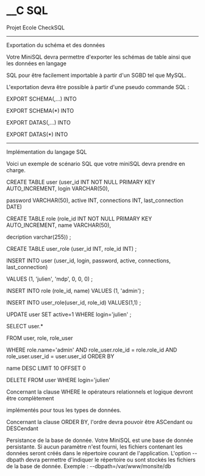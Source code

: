 __C SQL
===

Projet Ecole CheckSQL

-----------------------------------------------------------------------------------------------------------------


Exportation du schéma et des données

Votre MiniSQL devra permettre d'exporter les schémas de table ainsi que les données en langage

SQL pour être facilement importable à partir d'un SGBD tel que MySQL.

L'exportation devra être possible à partir d'une pseudo commande SQL :

EXPORT SCHEMA(<tablename>,<tablename>...) INTO <filename>

EXPORT SCHEMA(*) INTO <filename>

EXPORT DATAS(<tablename>,<tablename>...) INTO <filename>

EXPORT DATAS(*) INTO <filename>

-----------------------------------------------------------------------------------------------------------------


Implémentation du langage SQL

Voici un exemple de scénario SQL que votre miniSQL devra prendre en charge.

CREATE TABLE user (user_id INT NOT NULL PRIMARY KEY AUTO_INCREMENT, login VARCHAR(50),

password VARCHAR(50), active INT, connections INT, last_connection DATE) 

CREATE TABLE role (role_id INT NOT NULL PRIMARY KEY AUTO_INCREMENT, name VARCHAR(50),

decription varchar(255)) ;

CREATE TABLE user_role (user_id INT, role_id INT) ; 

INSERT INTO user (user_id, login, password, active, connections, last_connection) 

VALUES (1, 'julien', 'mdp', 0, 0, 0) ;

INSERT INTO role (role_id, name) VALUES (1, 'admin') ;

INSERT INTO user_role(user_id, role_id) VALUES(1,1) ;

UPDATE user SET active=1 WHERE login='julien' ;

SELECT user.* 

FROM user, role, role_user 

WHERE role.name='admin' AND role_user.role_id = role.role_id AND role_user.user_id = user.user_id ORDER BY

name DESC LIMIT 10 OFFSET 0

DELETE FROM user WHERE login='julien'

Concernant la clause WHERE le opérateurs relationnels et logique devront être complètement

implémentés pour tous les types de données.

Concernant la clause ORDER BY, l'ordre devra pouvoir être ASCendant ou DESCendant

Persistance de la base de donnée.
Votre MiniSQL est une base de donnée persistante. 
Si aucun paramètre n'est fourni, les fichiers contenant les données seront créés dans le répertoire
courant de l'application.
L'option --dbpath devra permettre d'indiquer le répertoire ou sont stockés les fichiers de la base de
donnée.
Exemple : --dbpath=/var/www/monsite/db

